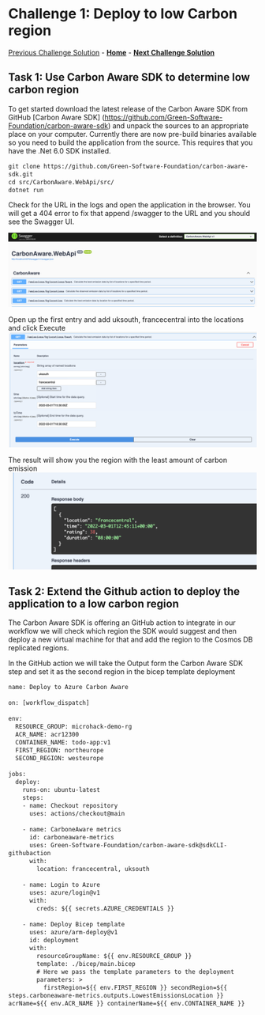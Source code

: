 # Challenge 1: Deploy to low Carbon region

[Previous Challenge Solution](./01-Multi-Region-Deployment.md) - **[Home](../README.md)** - **[Next Challenge Solution](./03-Improve-API-Efficiency.md)**

## Task 1: Use Carbon Aware SDK to determine low carbon region

To get started download the latest release of the Carbon Aware SDK from GitHub [Carbon Aware SDK] (https://github.com/Green-Software-Foundation/carbon-aware-sdk) and unpack the sources to an appropriate place on your computer.
Currently there are now pre-build binaries available so you need to build the application from the source.
This requires that you have the .Net 6.0 SDK installed.
```
git clone https://github.com/Green-Software-Foundation/carbon-aware-sdk.git
cd src/CarbonAware.WebApi/src/
dotnet run
```
Check for the URL in the logs and open the application in the browser. You will get a 404 error to fix that append /swagger to the URL and you should see the Swagger UI.

![Carbon Aware WebApi](../images/carbon-aware-sdk1.png)

Open up the first entry and add uksouth, francecentral into the locations and click Execute
![Carbon Aware WebApi](../images/carbon-aware-sdk2.png)

The result will show you the region with the least amount of carbon emission
![Carbon Aware WebApi](../images/carbon-aware-sdk3.png)


## Task 2: Extend the Github action to deploy the application to a low carbon region

The Carbon Aware SDK is offering an GitHub action to integrate in our workflow we will check which region the SDK would suggest and then deploy a new virtual machine for that and add the region to the Cosmos DB replicated regions.

In the GitHub action we will take the Output form the Carbon Aware SDK step and set it as the second region in the bicep template deployment

```
name: Deploy to Azure Carbon Aware

on: [workflow_dispatch]

env:
  RESOURCE_GROUP: microhack-demo-rg
  ACR_NAME: acr12300
  CONTAINER_NAME: todo-app:v1
  FIRST_REGION: northeurope
  SECOND_REGION: westeurope

jobs:
  deploy:
    runs-on: ubuntu-latest
    steps:
    - name: Checkout repository
      uses: actions/checkout@main

    - name: CarboneAware metrics
      id: carboneaware-metrics
      uses: Green-Software-Foundation/carbon-aware-sdk@sdkCLI-githubaction
      with:
        location: francecentral, uksouth

    - name: Login to Azure
      uses: azure/login@v1
      with:
        creds: ${{ secrets.AZURE_CREDENTIALS }}

    - name: Deploy Bicep template
      uses: azure/arm-deploy@v1
      id: deployment
      with:
        resourceGroupName: ${{ env.RESOURCE_GROUP }}
        template: ./bicep/main.bicep
        # Here we pass the template parameters to the deployment
        parameters: >
          firstRegion=${{ env.FIRST_REGION }} secondRegion=${{ steps.carboneaware-metrics.outputs.LowestEmissionsLocation }} acrName=${{ env.ACR_NAME }} containerName=${{ env.CONTAINER_NAME }}
```